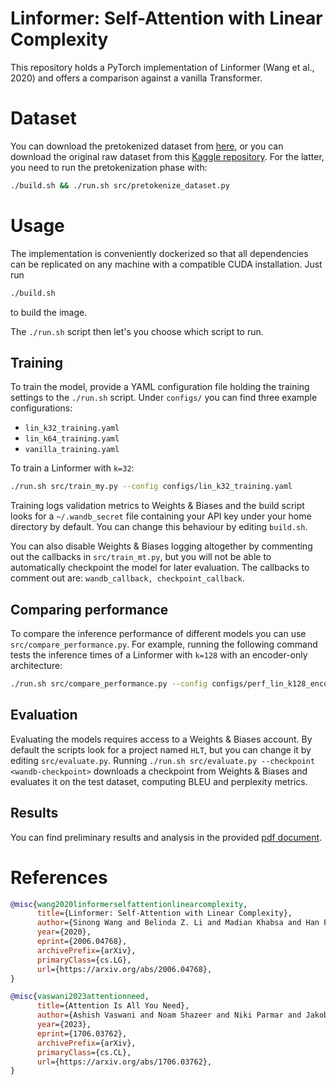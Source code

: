 # Linformer: Self-Attention with Linear Complexity 
This repository holds a PyTorch implementation of Linformer (Wang et al., 2020) and offers a comparison against a vanilla Transformer.

# Dataset
You can download the pretokenized dataset from [here](https://huggingface.co/datasets/crybot/WMT14-en-de-tokenized), or you can download the original raw dataset from 
this [Kaggle repository](https://www.kaggle.com/datasets/mohamedlotfy50/wmt-2014-english-german?select=wmt14_translate_de-en_train.csv). For the latter, you need to run the pretokenization phase with:

```bash
./build.sh && ./run.sh src/pretokenize_dataset.py
```

# Usage
The implementation is conveniently dockerized so that all dependencies can be replicated on any machine with a compatible CUDA installation.
Just run
```bash
./build.sh
```
to build the image.

The `./run.sh` script then let's you choose which script to run.

## Training
To train the model, provide a YAML configuration file holding the training settings to the `./run.sh` script. Under `configs/` you can find three example configurations:
- `lin_k32_training.yaml`
- `lin_k64_training.yaml`
- `vanilla_training.yaml`

To train a Linformer with `k=32`:
```bash
./run.sh src/train_my.py --config configs/lin_k32_training.yaml
```

Training logs validation metrics to Weights & Biases and the build script looks for a `~/.wandb_secret` file containing your API key under your home directory by default. You can change this behaviour by editing `build.sh`.

You can also disable Weights & Biases logging altogether by commenting out the callbacks in `src/train_mt.py`, but you will not be able to automatically checkpoint the model for later evaluation.
The callbacks to comment out are: `wandb_callback, checkpoint_callback`.

## Comparing performance
To compare the inference performance of different models you can use `src/compare_performance.py`. For example, running the following command tests the inference times of a Linformer with `k=128` with an encoder-only architecture:
```bash
./run.sh src/compare_performance.py --config configs/perf_lin_k128_encoder_only.yaml
```

## Evaluation
Evaluating the models requires access to a Weights & Biases account. By default the scripts look for a project named `HLT`, but you can change it by editing `src/evaluate.py`.
Running `./run.sh src/evaluate.py --checkpoint <wandb-checkpoint>` downloads a checkpoint from Weights & Biases and evaluates it on the test dataset, computing BLEU and perplexity metrics.

## Results
You can find preliminary results and analysis in the provided [pdf document](https://github.com/crybot/linformer/blob/main/typst/main.pdf).

# References
```bibtex
@misc{wang2020linformerselfattentionlinearcomplexity,
      title={Linformer: Self-Attention with Linear Complexity}, 
      author={Sinong Wang and Belinda Z. Li and Madian Khabsa and Han Fang and Hao Ma},
      year={2020},
      eprint={2006.04768},
      archivePrefix={arXiv},
      primaryClass={cs.LG},
      url={https://arxiv.org/abs/2006.04768}, 
}

@misc{vaswani2023attentionneed,
      title={Attention Is All You Need}, 
      author={Ashish Vaswani and Noam Shazeer and Niki Parmar and Jakob Uszkoreit and Llion Jones and Aidan N. Gomez and Lukasz Kaiser and Illia Polosukhin},
      year={2023},
      eprint={1706.03762},
      archivePrefix={arXiv},
      primaryClass={cs.CL},
      url={https://arxiv.org/abs/1706.03762}, 
}
```
